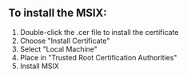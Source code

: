## To install the MSIX:

1. Double-click the .cer file to install the certificate
2. Choose "Install Certificate"
3. Select "Local Machine"
4. Place in "Trusted Root Certification Authorities"
5. Install MSIX
